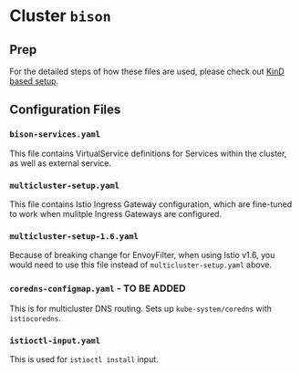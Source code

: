 # Cluster `bison`

## Prep

For the detailed steps of how these files are used, please check out [KinD based setup](https://github.com/rytswd/simple-istio-multicluster/tree/main/docs/kind-based/README.md).

## Configuration Files

### `bison-services.yaml`

This file contains VirtualService definitions for Services within the cluster, as well as external service.

### `multicluster-setup.yaml`

This file contains Istio Ingress Gateway configuration, which are fine-tuned to work when mulitple Ingress Gateways are configured.

### `multicluster-setup-1.6.yaml`

Because of breaking change for EnvoyFilter, when using Istio v1.6, you would need to use this file instead of `multicluster-setup.yaml` above.

### `coredns-configmap.yaml` - TO BE ADDED

This is for multicluster DNS routing. Sets up `kube-system/coredns` with `istiocoredns`.

### `istioctl-input.yaml`

This is used for `istioctl install` input.
